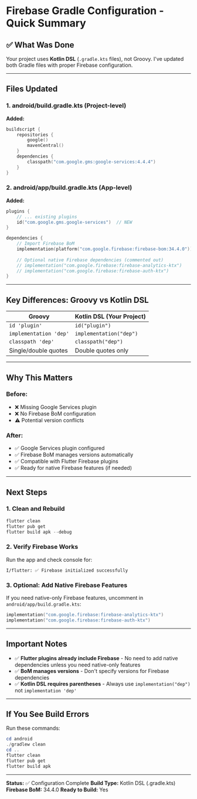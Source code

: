 # Firebase Gradle Configuration - Quick Summary

## ✅ What Was Done

Your project uses **Kotlin DSL** (`.gradle.kts` files), not Groovy. I've updated both Gradle files with proper Firebase configuration.

---

## Files Updated

### 1. android/build.gradle.kts (Project-level)
**Added:**
```kotlin
buildscript {
    repositories {
        google()
        mavenCentral()
    }
    dependencies {
        classpath("com.google.gms:google-services:4.4.4")
    }
}
```

### 2. android/app/build.gradle.kts (App-level)
**Added:**
```kotlin
plugins {
    // ... existing plugins
    id("com.google.gms.google-services")  // NEW
}

dependencies {
    // Import Firebase BoM
    implementation(platform("com.google.firebase:firebase-bom:34.4.0"))
    
    // Optional native Firebase dependencies (commented out)
    // implementation("com.google.firebase:firebase-analytics-ktx")
    // implementation("com.google.firebase:firebase-auth-ktx")
}
```

---

## Key Differences: Groovy vs Kotlin DSL

| Groovy | Kotlin DSL (Your Project) |
|--------|---------------------------|
| `id 'plugin'` | `id("plugin")` |
| `implementation 'dep'` | `implementation("dep")` |
| `classpath 'dep'` | `classpath("dep")` |
| Single/double quotes | Double quotes only |

---

## Why This Matters

### Before:
- ❌ Missing Google Services plugin
- ❌ No Firebase BoM configuration
- ⚠️ Potential version conflicts

### After:
- ✅ Google Services plugin configured
- ✅ Firebase BoM manages versions automatically
- ✅ Compatible with Flutter Firebase plugins
- ✅ Ready for native Firebase features (if needed)

---

## Next Steps

### 1. Clean and Rebuild
```powershell
flutter clean
flutter pub get
flutter build apk --debug
```

### 2. Verify Firebase Works
Run the app and check console for:
```
I/flutter: ✅ Firebase initialized successfully
```

### 3. Optional: Add Native Firebase Features
If you need native-only Firebase features, uncomment in `android/app/build.gradle.kts`:
```kotlin
implementation("com.google.firebase:firebase-analytics-ktx")
implementation("com.google.firebase:firebase-auth-ktx")
```

---

## Important Notes

- ✅ **Flutter plugins already include Firebase** - No need to add native dependencies unless you need native-only features
- ✅ **BoM manages versions** - Don't specify versions for Firebase dependencies
- ✅ **Kotlin DSL requires parentheses** - Always use `implementation("dep")` not `implementation 'dep'`

---

## If You See Build Errors

Run these commands:
```powershell
cd android
./gradlew clean
cd ..
flutter clean
flutter pub get
flutter build apk
```

---

**Status:** ✅ Configuration Complete
**Build Type:** Kotlin DSL (.gradle.kts)
**Firebase BoM:** 34.4.0
**Ready to Build:** Yes
